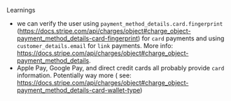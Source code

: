 Learnings

- we can verify the user using `payment_method_details.card.fingerprint` (https://docs.stripe.com/api/charges/object#charge_object-payment_method_details-card-fingerprint) for `card` payments and using `customer_details.email` for `link` payments. More info: https://docs.stripe.com/api/charges/object#charge_object-payment_method_details.
- Apple Pay, Google Pay, and direct credit cards all probably provide `card` information. Potentially way more ( see: https://docs.stripe.com/api/charges/object#charge_object-payment_method_details-card-wallet-type)
